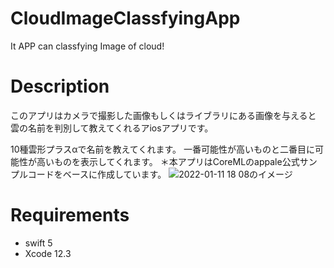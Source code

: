 # CloudImageClassfyingApp

It APP can classfying Image of cloud!

# Description
このアプリはカメラで撮影した画像もしくはライブラリにある画像を与えると
雲の名前を判別して教えてくれるアiosアプリです。

10種雲形プラスαで名前を教えてくれます。
一番可能性が高いものと二番目に可能性が高いものを表示してくれます。
＊本アプリはCoreMLのappale公式サンプルコードをベースに作成しています。
![2022-01-11 18 08のイメージ](https://user-images.githubusercontent.com/87939804/148913423-45f7b93d-12f9-42ef-b84a-929eb33b908b.jpg)




# Requirements
- swift 5
- Xcode 12.3


